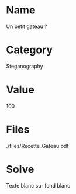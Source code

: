 # Name
Un petit gateau ?

# Category
Steganography

# Value
100

# Files
./files/Recette_Gateau.pdf

# Solve
Texte blanc sur fond blanc